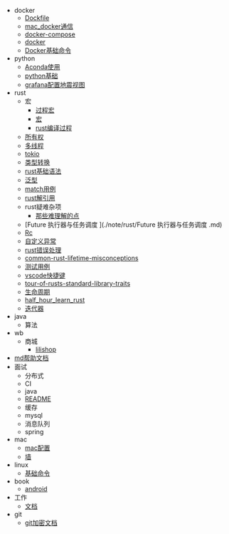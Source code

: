 * docker
  * [Dockfile](./note/docker/Dockfile.md)
  * [mac_docker通信](./note/docker/mac_docker通信.md)
  * [docker-compose](./note/docker/docker-compose.md)
  * [docker](./note/docker/docker.md)
  * [Docker基础命令](./note/docker/Docker基础命令.md)
* python
  * [Aconda使用](./note/python/Aconda使用.md)
  * [python基础](./note/python/python基础.md)
  * [grafana配置地震视图](./note/python/grafana配置地震视图.md)
* rust
  * 宏
    * [过程宏](./note/rust/宏/过程宏.md)
    * [宏](./note/rust/宏/宏.md)
    * [rust编译过程](./note/rust/宏/rust编译过程.md)
  * [所有权](./note/rust/所有权.md)
  * [多线程](./note/rust/多线程.md)
  * [tokio](./note/rust/tokio.md)
  * [类型转换](./note/rust/类型转换.md)
  * [rust基础语法](./note/rust/rust基础语法.md)
  * [泛型](./note/rust/泛型.md)
  * [match用例](./note/rust/match用例.md)
  * [rust解引用](./note/rust/rust解引用.md)
  * rust疑难杂项
    * [那些难理解的点](./note/rust/rust疑难杂项/那些难理解的点.md)
  * [Future 执行器与任务调度 ](./note/rust/Future 执行器与任务调度 .md)
  * [Rc](./note/rust/Rc.md)
  * [自定义异常](./note/rust/自定义异常.md)
  * [rust错误处理](./note/rust/rust错误处理.md)
  * [common-rust-lifetime-misconceptions](./note/rust/common-rust-lifetime-misconceptions.md)
  * [测试用例](./note/rust/测试用例.md)
  * [vscode快捷键](./note/rust/vscode快捷键.md)
  * [tour-of-rusts-standard-library-traits](./note/rust/tour-of-rusts-standard-library-traits.md)
  * [生命周期](./note/rust/生命周期.md)
  * [half_hour_learn_rust](./note/rust/half_hour_learn_rust.md)
  * [迭代器](./note/rust/迭代器.md)
* java
  * 算法
* wb
  * 商城
    * [lilishop](./note/wb/商城/lilishop.md)
* [md帮助文档](./note/md帮助文档.md)
* 面试
  * 分布式
  * CI
  * java
  * [README](./note/面试/README.md)
  * 缓存
  * mysql
  * 消息队列
  * spring
* mac
  * [mac配置](./note/mac/mac配置.md)
  * [墙](./note/mac/墙.md)
* linux
  * [基础命令](./note/linux/基础命令.md)
* book
  * [android](./note/book/android.md)
* 工作
  * [文档](./note/工作/文档.md)
* git
  * [git加密文档](./note/git/git加密文档.md)